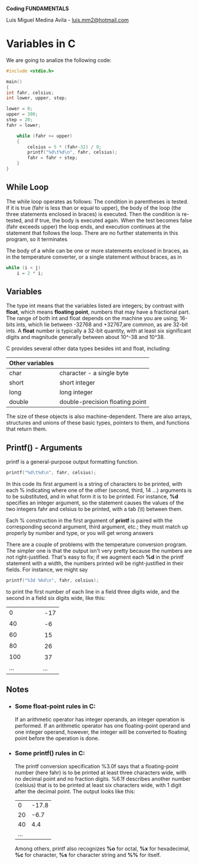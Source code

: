 **Coding FUNDAMENTALS**

Luis Miguel Medina Avila - luis.mm2@hotmail.com

# Variables in C

We are going to analize the following code:
``` C
#include <stdio.h>

main()
{
int fahr, celsius;
int lower, upper, step;

lower = 0; 
upper = 300; 
step = 20; 
fahr = lower;

    while (fahr <= upper) 
    {
        celsius = 5 * (fahr-32) / 9;
        printf("%d\t%d\n", fahr, celsius);
        fahr = fahr + step;
    }
}
```


## While Loop
The while loop operates as follows: The condition in parentheses is tested. If it is true (fahr is less than or equal to upper), the body of the loop (the three statements enclosed in braces) is executed. Then the condition is re-tested, and if true, the body is executed again. When the test becomes false (fahr exceeds upper) the loop ends, and execution continues at the statement that follows the loop. There are no further statements in this program, so it terminates

The body of a while can be one or more statements enclosed in braces, as in the temperature converter, or a single statement without braces, as in
``` C
while (i < j)
    i = 2 * i;
```

## Variables
The type int means that the variables listed are integers; by contrast with **float**, which means **floating point**, numbers that may have a fractional part. The range of both int and float
depends on the machine you are using; 16-bits ints, which lie between -32768 and +32767,are common, as are 32-bit ints. A **float** number is typically a 32-bit quantity, with at least six
significant digits and magnitude generally between about 10^-38 and 10^38.

C provides several other data types besides int and float, including:

| Other variables |                       |
|------|----------------------------------|
| char | character - a single byte        |
| short | short integer                   |
| long | long integer                     |
| double | double-precision floating point|

The size of these objects is also machine-dependent. There are also arrays, structures and unions of these basic types, pointers to them, and functions that return them.

## Printf() - Arguments

printf is a general-purpose output formatting function.

``` C
printf("%d\t%d\n", fahr, celsius);
```
In this code its first argument is a string of characters to be printed, with each % indicating where one of the other (second, third,
14
...) arguments is to be substituted, and in what form it is to be printed. For instance, **%d** specifies an integer argument, so the statement causes the values of the two integers fahr and celsius to be printed, with a tab (\t) between them.

Each % construction in the first argument of **printf** is paired with the corresponding second argument, third argument, etc.; they must match up properly by number and type, or you will
get wrong answers

There are a couple of problems with the temperature conversion program. The simpler one is that the output isn't very pretty because the numbers are not right-justified. That's easy to fix; if we augment each **%d** in the printf statement with a width, the numbers printed will be right-justified in their fields. For instance, we might say

``` C
printf("%3d %6d\n", fahr, celsius);
```
to print the first number of each line in a field three digits wide, and the second in a field six digits wide, like this:

|  |          |
|--|----------|
|0 |ㅤ ㅤㅤ-17|
|40|ㅤ  ㅤㅤ-6|
|60|ㅤ  ㅤㅤ15|
|80|ㅤㅤ  ㅤ26|
|100|ㅤㅤ ㅤ37|
|...|ㅤㅤㅤ...|

## Notes

* ### **Some float-point rules in C:**
  If an arithmetic operator has integer operands, an integer operation is performed. If an arithmetic operator has one floating-point operand and one integer operand, however, the integer will be converted to floating point before the operation is done.

* ### **Some printf() rules in C:**
    The printf conversion specification %3.0f says that a floating-point number (here fahr) is to be printed at least three characters wide, with no decimal point and no fraction digits. %6.1f describes another number (celsius) that is to be printed at least six characters wide, with 1 digit after the decimal point. The output looks like this:
    
    | |     |
    |-|-----|
    |0|-17.8|
    |20|-6.7|
    |40| 4.4|
    |...|   |

    Among others, printf also recognizes **%o** for octal, **%x** for hexadecimal, **%c** for character, **%s** for character string and **%%** for itself.